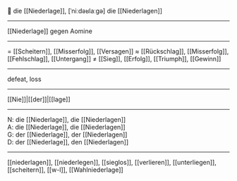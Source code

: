 🔴 die [[Niederlage]], [ˈniːdəʁlaːɡə]
die [[Niederlagen]]

---
[[Niederlage]] gegen Aomine 

---
= [[Scheitern]], [[Misserfolg]], [[Versagen]]
≈ [[Rückschlag]], [[Misserfolg]], [[Fehlschlag]], [[Untergang]]
≠ [[Sieg]], [[Erfolg]], [[Triumph]], [[Gewinn]]

---
defeat, loss

---
[[Nie]]|[[der]]|[[lage]]

---
N: die [[Niederlage]], die [[Niederlagen]]  
A: die [[Niederlage]], die [[Niederlagen]]  
G: der [[Niederlage]], der [[Niederlagen]]  
D: der [[Niederlage]], den [[Niederlagen]]  

---
[[niederlagen]], [[niederlegen]], [[sieglos]], [[verlieren]], [[unterliegen]], [[scheitern]], [[w-l]], [[Wahlniederlage]]